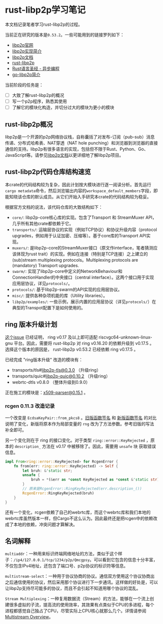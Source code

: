 # rust-libp2p学习笔记

本文档记录笔者学习rust-libp2p的过程。

当前正在研究的版本是`0.53.2`。一些可能用到的链接罗列如下：

- [libp2p官网](https://libp2p.io/)
- [libp2p实现简介](https://libp2p.io/implementations/)
- [libp2p文档](https://docs.libp2p.io/concepts/introduction/overview/)
- [rust-libp2p](https://docs.rs/libp2p/0.51.3/libp2p/index.html)
- [Rust语言圣经 - 异步编程](https://course.rs/advance/async/intro.html)
- [go-libp2p简介](https://cloud.tencent.com/developer/article/1988253)

当前阶段的任务是：

- [ ] 大致了解rust-libp2p的概况
- [ ] 写一个p2p程序，熟悉其使用
- [ ] 了解它的模块化构造，并切分过大的模块为更小的模块

## rust-libp2p概况

libp2p是一个开源的p2p网络协议栈，自称囊括了对发布-订阅（pub-sub）消息传递、分布式哈希表、NAT穿透（NAT hole punching）和浏览器到浏览器的直接通信的支持。libp2p有很多语言的实现，包括但不限于Rust、Python、Go、JavaScript等。请参见[libp2p文档](https://docs.libp2p.io/concepts/introduction/overview/)以更详细地了解libp2p项目。

## rust-libp2p代码仓库结构速览

本crate的代码结构较为复杂，因此计划按大模块进行逐一阅读分析。首先运行`cargo metadata`命令，然后浏览输出内容的`workspace_default_members`字段，即能知晓该仓库的默认成员。从它们开始入手研究本crate的代码结构较为稳妥。

根据官方文档的说法，该代码仓库的大致结构如下：

- `core/`: libp2p-core核心库的实现。包含了Transport 和 StreamMuxer API，几乎所有其他crate都依赖于它。
- `transports/`: 运输层协议的实现（例如TCP协议）和协议升级内容（protocol upgrades，例如用于认证加密、压缩等）。基于core库的Transport API实现。
- `muxers/`: 是libp2p-core的StreamMuxer接口（原文作interface，笔者猜测应该体现为rust trait）的实现。例如在连接（特别是TCP连接）之上建立的 (sub)stream multiplexing protocols。Multiplexing protocols are (mandatory) Transport upgrades.
- `swarm/`: 实现了libp2p-core中定义的NetworkBehaviour和ConnectionHandler的中央接口（central interface）。这两个接口用于实现应用层协议，详见`protocols/`。
- `protocols/`: 基于libp2p-swarm的API实现的应用层协议。
- `misc/`: 提供各种杂项机能的库（Utility libraries）。
- `libp2p/examples/`: 一些示例，展示内置的应用层协议（详见`protocols/`）在典型的Transpot配置下是如何使用的。

## ring 版本升级计划

[这个issue](https://github.com/briansmith/ring/issues/1765) 已经证明， ring v0.17 及以上即可适配 riscvgc64-unknown-linux-gnu 平台。因此，需要将 rust-libp2p 对 ring v0.16.20 的依赖升级到 v0.17.5 。选择这个版本的原因是， rust-libp2p v0.53.2 已经依赖 ring v0.17.5 。

已经完成 "ring版本升级" 改造的模块有：

- transports/tls#libp2p-tls@0.3.0 （升级ring）
- transports/quic#libp2p-quic@0.10.2 （升级ring）
- webrtc-dtls v0.8.0 （整体升级到0.9.0）

正在施工的模块是：x509-parser@0.15.1 。

### rcgen 0.11.3 改造记录

一个改变是 `EcdsaKeyPair::from_pkcs8` 。[旧版函数签名](https://docs.rs/ring/0.16.20/ring/signature/struct.EcdsaKeyPair.html#method.from_pkcs8) 和 [新版函数签名](https://docs.rs/ring/0.17.5/ring/signature/struct.EcdsaKeyPair.html#method.from_pkcs8) 的对比说明了变化，新版将原本作为局部变量的 `rng` 改为了方法参数。参考旧版的写法补全即可。

另一个变化则在于 ring 的接口变化。对于类型 `ring::error::KeyRejected` ，原本的 `description_` 方法在 v0.17 中被移除了。因此，需要用 `unsafe` 块 获取错误信息。

```rust
impl From<ring::error::KeyRejected> for RcgenError {
	fn from(err: ring::error::KeyRejected) -> Self {
		let bruh: &'static str;
		unsafe {
			bruh = *(&err as *const KeyRejected as *const &'static str);
		}
        // 原来是RcgenError::RingKeyRejected(err.description_())
		RcgenError::RingKeyRejected(bruh)
	}
}
```

还有一个变化，rcgen依赖了自己的webrtc库，而这个webrtc库和我们本地的webrtc库虽然版本一样，但Cargo不这么认为。因此最终还是把rcgen中的依赖改成了本地的依赖，冲突问题才算解决。

## 名词解释

`multiaddr`：一种用来标识终端网络地址的方法，类似于这个样子：`/ip4/127.0.0.1/tcp/1234/p2p/Qmcgpsy`。可以看到它包含的信息十分丰富，不仅包含IPv4地址，还包含了端口号、p2p协议的标识符等信息。

`multistream-select`：一种用于协议协商的协议。通信双方使用这个协议协商出之后通信使用的协议，然后采用那个协议进行下一步通讯。这样做的好处是，可以让libp2p支持尽可能多的协议，而且不会引起不知道用哪个协议的混乱。

`Stream Multiplexing`：一种复用数据流（Stream）的方法，能够在一个流上创建很多虚拟的子流，提高流的使用效率，其效果有点类似于CPU的多进程，每个进程都感觉自己独占了CPU，尽管实际上CPU核心就那么几个。详情请参阅[Multistream Overview](https://docs.libp2p.io/concepts/multiplex/overview/)。